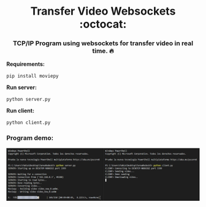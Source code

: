 # <div align="center">Transfer Video Websockets :octocat:</div>
### <div align="center">TCP/IP Program using websockets for transfer video in real time. :fire:</div>

**Requirements:**
```
pip install moviepy
```

**Run server:**
```
python server.py
```

**Run client:**
```
python client.py
```
### Program demo:

<div class="row" align="center">
  <img src="./doc/demo.jpeg" width="600" />
</div>
